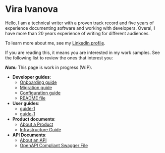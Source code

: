 #  Vira Ivanova

Hello, I am a technical writer with a proven track record and five years of experience documenting software and working with developers. Overal, I have more than 20 years experience of writing for different audiences. 

To learn more about me, see my [LinkedIn profile](https://www.linkedin.com/in/vira-ivanova-multi/).

If you are reading this, it means you are interested in my work samples. See the following list to review the ones that interest you:

**_Note:_**  This page is work in progress (WIP).

- **Developer guides**:
  - [Onboarding guide](https://github.com/Vira-I/about-vira/wiki/A-sample-page)
  - [Migration guide](#link)
  - [Configuration guide](#link)
  - [README file](#link)
- **User guides**:
  - [guide-1](#link)
  - [guide-1](#link)
- **Product documents**:
  - [About a Product](#link)
  - [Infrastructure Guide](#link)
- **API Documents**:
  - [About an API](#link)
  - [OpenAPI Compliant Swagger File](#link)


